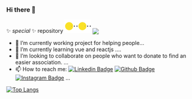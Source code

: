 ### Hi there 👋
✨ _special_ ✨ repository <img src="https://raw.githubusercontent.com/Aniket965/Aniket965/master/pacman.svg?sanitize=true" width="35" height="35"><img src="https://raw.githubusercontent.com/Aniket965/Aniket965/master/pacman.svg?sanitize=true" width="35" height="35">
<img align="center" src="https://profile-counter.glitch.me/diegoemanuel/count.svg">
<div>

- 🔭 I’m currently working project for helping people...
- 🌱 I’m currently learning vue and reactjs ....
- 👯 I’m looking to collaborate on people who want to donate to find an easier association. ...
- 📫 How to reach me: 
[![Linkedin Badge](https://img.shields.io/badge/-Diego%20Emanuel-6633cc?style=flat-square&logo=Linkedin&logoColor=white&link=https://www.linkedin.com/in/diego-emanuel-69ab4a162/)](https://www.linkedin.com/in/diego-emanuel-69ab4a162/) 
[![Github Badge](https://img.shields.io/badge/-Diego%20Emanuel-6633cc?style=flat-square&logo=Github&logoColor=white&link=https://github.com/DiegoEmanuel/)](https://github.com/DiegoEmanuel/) 
[![Instagram Badge](https://img.shields.io/badge/-Diego%20Emanuel-6633cc?style=flat-square&logo=Instagram&logoColor=white&link=https://instagram.com/diego.efc/)](https://instagram.com/diego.efc/)  ...
</div>


[![Top Langs](https://github-readme-stats.vercel.app/api/top-langs/?username=DiegoEmanuel&layout=compact&text_color=daf7dc&bg_color=151515)](https://github.com/DiegoEmanuel/github-readme-stats)
